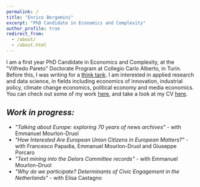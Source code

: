 ```yaml
---
permalink: /
title: "Enrico Bergamini"
excerpt: "PhD Candidate in Economics and Complexity"
author_profile: true
redirect_from: 
  - /about/
  - /about.html
---
```


I am a first year PhD Candidate in Economics and Complexity, at the "Vilfredo Pareto" Doctorate Program at Collegio Carlo Alberto, in Turin. Before this, I was writing for a [think tank](https://bruegel.org/author/enrico-bergamini). I am interested in applied research and data science, in fields including economics of innovation, industrial policy, climate change economics, political economy and media economics. You can check out some of my work [here](/publications), and take a look at my CV [here](/CV).

_Work in progress:_
------

* _"Talking about Europe: exploring 70 years of news archives"_ - with Emmanuel Mourlon-Druol
* _"How Interested Are European Union Citizens in European Matters?"_ - with Francesco Papadia, Emmanuel Mourlon-Druol and Giuseppe Porcaro
* _"Text mining into the Delors Committee records"_ - with Emmanuel Mourlon-Druol
* _"Why do we participate? Determinants of Civic Engagement in the Netherlands"_ - with Elisa Castagno
